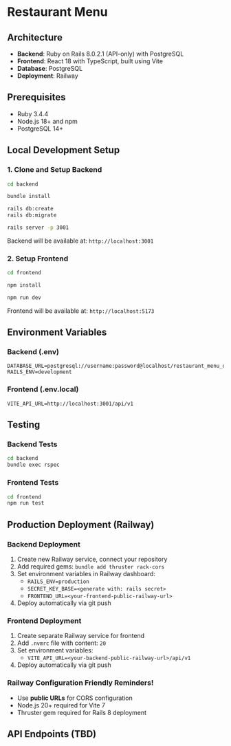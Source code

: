 # Restaurant Menu

## Architecture

- **Backend**: Ruby on Rails 8.0.2.1 (API-only) with PostgreSQL
- **Frontend**: React 18 with TypeScript, built using Vite
- **Database**: PostgreSQL
- **Deployment**: Railway

## Prerequisites

- Ruby 3.4.4
- Node.js 18+ and npm
- PostgreSQL 14+

## Local Development Setup

### 1. Clone and Setup Backend

```bash
cd backend

bundle install

rails db:create
rails db:migrate

rails server -p 3001
```

Backend will be available at: `http://localhost:3001`

### 2. Setup Frontend

```bash
cd frontend

npm install

npm run dev
```

Frontend will be available at: `http://localhost:5173`

## Environment Variables

### Backend (.env)
```
DATABASE_URL=postgresql://username:password@localhost/restaurant_menu_development
RAILS_ENV=development
```

### Frontend (.env.local)
```
VITE_API_URL=http://localhost:3001/api/v1
```

## Testing

### Backend Tests
```bash
cd backend
bundle exec rspec
```

### Frontend Tests
```bash
cd frontend
npm run test
```

## Production Deployment (Railway)

### Backend Deployment
1. Create new Railway service, connect your repository
2. Add required gems: `bundle add thruster rack-cors`
3. Set environment variables in Railway dashboard:
   - `RAILS_ENV=production`
   - `SECRET_KEY_BASE=<generate with: rails secret>`
   - `FRONTEND_URL=<your-frontend-public-railway-url>`
4. Deploy automatically via git push

### Frontend Deployment
1. Create separate Railway service for frontend
2. Add `.nvmrc` file with content: `20`
3. Set environment variables:
   - `VITE_API_URL=<your-backend-public-railway-url>/api/v1`
4. Deploy automatically via git push

### Railway Configuration Friendly Reminders! 
- Use **public URLs** for CORS configuration
- Node.js 20+ required for Vite 7
- Thruster gem required for Rails 8 deployment

## API Endpoints (TBD)
